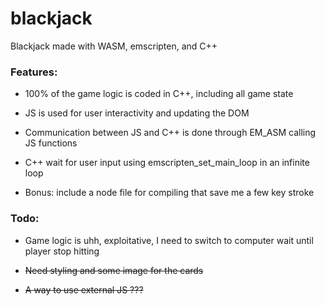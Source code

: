 # blackjack

Blackjack made with WASM, emscripten, and C++


### Features:

- 100% of the game logic is coded in C++, including all game state

- JS is used for user interactivity and updating the DOM

- Communication between JS and C++ is done through EM_ASM calling JS functions

- C++ wait for user input using emscripten_set_main_loop in an infinite loop

- Bonus: include a node file for compiling that save me a few key stroke


### Todo:

- Game logic is uhh, exploitative, I need to switch to computer wait until player stop hitting

- ~~Need styling and some image for the cards~~

- ~~A way to use external JS ???~~
